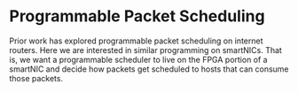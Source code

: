 # Programmable Packet Scheduling

Prior work has explored programmable packet scheduling on internet routers.
Here we are interested in similar programming on smartNICs.
That is, we want a programmable scheduler to live on the FPGA portion of a smartNIC and decide how packets get scheduled to hosts that can consume those packets.
